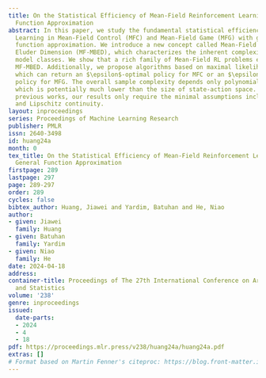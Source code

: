 ```yaml
---
title: On the Statistical Efficiency of Mean-Field Reinforcement Learning with General
  Function Approximation
abstract: In this paper, we study the fundamental statistical efficiency of Reinforcement
  Learning in Mean-Field Control (MFC) and Mean-Field Game (MFG) with general model-based
  function approximation. We introduce a new concept called Mean-Field Model-Based
  Eluder Dimension (MF-MBED), which characterizes the inherent complexity of mean-field
  model classes. We show that a rich family of Mean-Field RL problems exhibits low
  MF-MBED. Additionally, we propose algorithms based on maximal likelihood estimation,
  which can return an $\epsilon$-optimal policy for MFC or an $\epsilon$-Nash Equilibrium
  policy for MFG. The overall sample complexity depends only polynomially on MF-MBED,
  which is potentially much lower than the size of state-action space. Compared with
  previous works, our results only require the minimal assumptions including realizability
  and Lipschitz continuity.
layout: inproceedings
series: Proceedings of Machine Learning Research
publisher: PMLR
issn: 2640-3498
id: huang24a
month: 0
tex_title: On the Statistical Efficiency of Mean-Field Reinforcement Learning with
  General Function Approximation
firstpage: 289
lastpage: 297
page: 289-297
order: 289
cycles: false
bibtex_author: Huang, Jiawei and Yardim, Batuhan and He, Niao
author:
- given: Jiawei
  family: Huang
- given: Batuhan
  family: Yardim
- given: Niao
  family: He
date: 2024-04-18
address:
container-title: Proceedings of The 27th International Conference on Artificial Intelligence
  and Statistics
volume: '238'
genre: inproceedings
issued:
  date-parts:
  - 2024
  - 4
  - 18
pdf: https://proceedings.mlr.press/v238/huang24a/huang24a.pdf
extras: []
# Format based on Martin Fenner's citeproc: https://blog.front-matter.io/posts/citeproc-yaml-for-bibliographies/
---
```

